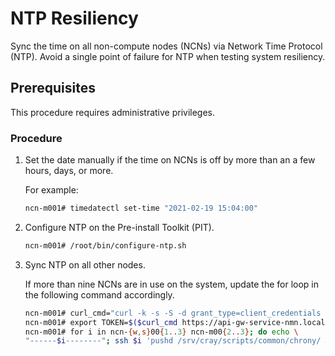# NTP Resiliency

Sync the time on all non-compute nodes \(NCNs\) via Network Time Protocol \(NTP\). Avoid a single point of failure for NTP when testing system resiliency.

## Prerequisites

This procedure requires administrative privileges.

### Procedure

1. Set the date manually if the time on NCNs is off by more than an a few hours, days, or more.

    For example:

    ```bash
    ncn-m001# timedatectl set-time "2021-02-19 15:04:00"
    ```

2. Configure NTP on the Pre-install Toolkit \(PIT\).

    ```bash
    ncn-m001# /root/bin/configure-ntp.sh
    ```

3. Sync NTP on all other nodes.

    If more than nine NCNs are in use on the system, update the for loop in the following command accordingly.

    ```bash
    ncn-m001# curl_cmd="curl -k -s -S -d grant_type=client_credentials -d client_id=admin-client -d client_secret=`kubectl get secrets admin-client-auth -o jsonpath='{.data.client-secret}' | base64 -d`"
    ncn-m001# export TOKEN=$($curl_cmd https://api-gw-service-nmn.local/keycloak/realms/shasta/protocol/openid-connect/token | jq -r '.access_token') 
    ncn-m001# for i in ncn-{w,s}00{1..3} ncn-m00{2..3}; do echo \
    "------$i--------"; ssh $i 'pushd /srv/cray/scripts/common/chrony/ && TOKEN=$TOKEN /srv/cray/scripts/common/chrony/csm_ntp.py && popd'; done
    ```
